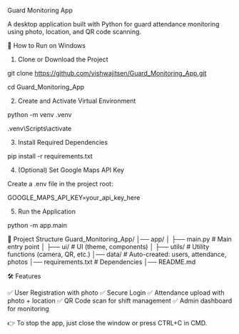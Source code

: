 Guard Monitoring App

A desktop application built with Python for guard attendance monitoring using photo, location, and QR code scanning.

🚀 How to Run on Windows

1. Clone or Download the Project


git clone https://github.com/vishwajitsen/Guard_Monitoring_App.git


cd Guard_Monitoring_App

2. Create and Activate Virtual Environment

python -m venv .venv


.venv\Scripts\activate


3. Install Required Dependencies

pip install -r requirements.txt

4. (Optional) Set Google Maps API Key

Create a .env file in the project root:

GOOGLE_MAPS_API_KEY=your_api_key_here

5. Run the Application


python -m app.main

📂 Project Structure
Guard_Monitoring_App/
│── app/
│   ├── main.py         # Main entry point
│   ├── ui/             # UI (theme, components)
│   ├── utils/          # Utility functions (camera, QR, etc.)
│── data/               # Auto-created: users, attendance, photos
│── requirements.txt    # Dependencies
│── README.md

🛠 Features

✅ User Registration with photo
✅ Secure Login
✅ Attendance upload with photo + location
✅ QR Code scan for shift management
✅ Admin dashboard for monitoring

👉 To stop the app, just close the window or press CTRL+C in CMD.